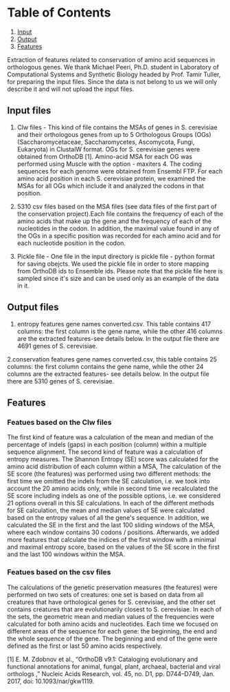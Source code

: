 # Table of Contents
1. [Input](#input-files)
2. [Output](#output-file)
3. [Features](#Features)

Extraction of features related to conservation of amino acid sequences in orthologous genes.
We thank Michael Peeri, Ph.D. student in Laboratory of Computational Systems and Synthetic Biology headed by Prof. Tamir Tuller, for preparing the input files.
Since the data is not belong to us we will only describe it and will not upload the input files.

## Input files
1. Clw files - This kind of file contains the MSAs of genes in S. cerevisiae and their orthologous genes from up to 5 Orthologous Groups (OGs)  
(Saccharomycetaceae, Saccharomycetes, Ascomycota, Fungi, Eukaryota) in ClustalW format. OGs for S. cerevisiae genes were obtained from OrthoDB [1].
Amino-acid MSA for each OG was performed using Muscle with the option - maxiters 4.
The coding sequences for each genome were obtained from Ensembl FTP. For each amino acid position in each S. cerevisiae protein, we examined the MSAs for all OGs which
include it and analyzed the codons in that position.

2. 5310 csv files based on the MSA files (see data files of the first part of the conservation project).Each file contains the frequency of each of the amino acids
that make up the gene and the frequency of each of the nucleotides in the codon. In addition, the maximal value found in any of the OGs in a specific position was recorded
for each amino acid and for each nucleotide position in the codon.

3. Pickle file - One file in the input directory is pickle file - python format for saving obejcts. We used the pickle file in order to store mapping from OrthoDB ids to Ensemble ids.
Please note that the pickle file here is sampled since it's size and can be used only as an example of the data in it.

## Output files
1. entropy features gene names converted.csv. This table contains 417 columns: the first column is the gene name, while the other 416 columns are the extracted features-see details below. In the output file there are 4691 genes of S. cerevisiae.

2.conservation features gene names converted.csv, this table contains 25 columns: the first column contains the gene name, while the other 24 columns are the extracted features-  see details below. In the output file there are 5310 genes of S. cerevisiae.

## Features
### Featues based on the Clw files
The first kind of feature was a calculation of the mean and median of the percentage of indels (gaps) in each position (column) within a multiple sequence alignment.
The second kind of feature was a calculation of entropy measures. The Shannon Entropy (SE) score was calculated for the amino acid distribution of each column within a MSA,
The calculation of the SE score (the features) was performed using two different methods: the first time we omitted the indels from the SE calculation, i.e. we took into 
account the 20 amino acids only, while in second time we recalculated the SE score including indels as one of the possible options, i.e. we considered 21 options overall in
this SE calculations. In each of the different methods for SE calculation, the mean and median values of SE were calculated based on the entropy values of all the gene's sequence.
In addition, we calculated the SE in the first and the last 100 sliding windows of the MSA, where each window contains 30 codons / positions. Afterwards, we added more features
that calculate the indices of the first window with a minimal and maximal entropy score, based on the values of the SE score in the first and the last 100 windows within the MSA. 

### Featues based on the csv files
The calculations of the genetic preservation measures (the features) were performed on two sets of creatures: one set is based on data from all creatures that have orthological
genes for  S. cerevisiae, and the other set contains creatures that are evolutionarily closest to S. cerevisiae. 
In each of the sets, the geometric mean and median values of the frequencies were calculated for both amino acids and nucleotides. Each time we focused on different areas of the 
sequence for each gene: the beginning, the end and the whole sequence of the gene. The beginning and end of the gene were defined as the first or last 50 amino acids respectively.


[1] E. M. Zdobnov et al., “OrthoDB v9.1: Cataloging evolutionary and functional annotations for animal, fungal, plant, archaeal, bacterial and viral orthologs
,” Nucleic Acids Research, vol. 45, no. D1, pp. D744–D749, Jan. 2017, doi: 10.1093/nar/gkw1119.
